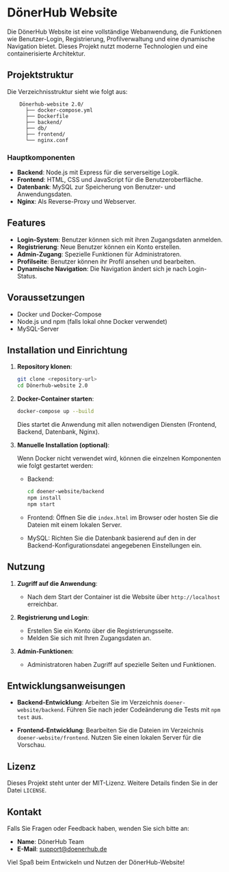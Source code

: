 # DönerHub Website

Die DönerHub Website ist eine vollständige Webanwendung, die Funktionen wie Benutzer-Login, Registrierung, Profilverwaltung und eine dynamische Navigation bietet. Dieses Projekt nutzt moderne Technologien und eine containerisierte Architektur.

## Projektstruktur

Die Verzeichnisstruktur sieht wie folgt aus:

```
    Dönerhub-website 2.0/
      ├── docker-compose.yml
      ├── Dockerfile
      ├── backend/
      ├── db/
      ├── frontend/
      └── nginx.conf
```

### Hauptkomponenten

- **Backend**: Node.js mit Express für die serverseitige Logik.
- **Frontend**: HTML, CSS und JavaScript für die Benutzeroberfläche.
- **Datenbank**: MySQL zur Speicherung von Benutzer- und Anwendungsdaten.
- **Nginx**: Als Reverse-Proxy und Webserver.

## Features

- **Login-System**: Benutzer können sich mit ihren Zugangsdaten anmelden.
- **Registrierung**: Neue Benutzer können ein Konto erstellen.
- **Admin-Zugang**: Spezielle Funktionen für Administratoren.
- **Profilseite**: Benutzer können ihr Profil ansehen und bearbeiten.
- **Dynamische Navigation**: Die Navigation ändert sich je nach Login-Status.

## Voraussetzungen

- Docker und Docker-Compose
- Node.js und npm (falls lokal ohne Docker verwendet)
- MySQL-Server

## Installation und Einrichtung

1. **Repository klonen**:
   ```bash
   git clone <repository-url>
   cd Dönerhub-website 2.0
   ```

2. **Docker-Container starten**:
   ```bash
   docker-compose up --build
   ```

   Dies startet die Anwendung mit allen notwendigen Diensten (Frontend, Backend, Datenbank, Nginx).

3. **Manuelle Installation (optional)**:
   
   Wenn Docker nicht verwendet wird, können die einzelnen Komponenten wie folgt gestartet werden:

   - Backend:
     ```bash
     cd doener-website/backend
     npm install
     npm start
     ```

   - Frontend:
     Öffnen Sie die `index.html` im Browser oder hosten Sie die Dateien mit einem lokalen Server.

   - MySQL:
     Richten Sie die Datenbank basierend auf den in der Backend-Konfigurationsdatei angegebenen Einstellungen ein.

## Nutzung

1. **Zugriff auf die Anwendung**:
   - Nach dem Start der Container ist die Website über `http://localhost` erreichbar.

2. **Registrierung und Login**:
   - Erstellen Sie ein Konto über die Registrierungsseite.
   - Melden Sie sich mit Ihren Zugangsdaten an.

3. **Admin-Funktionen**:
   - Administratoren haben Zugriff auf spezielle Seiten und Funktionen.

## Entwicklungsanweisungen

- **Backend-Entwicklung**:
  Arbeiten Sie im Verzeichnis `doener-website/backend`. Führen Sie nach jeder Codeänderung die Tests mit `npm test` aus.

- **Frontend-Entwicklung**:
  Bearbeiten Sie die Dateien im Verzeichnis `doener-website/frontend`. Nutzen Sie einen lokalen Server für die Vorschau.

## Lizenz

Dieses Projekt steht unter der MIT-Lizenz. Weitere Details finden Sie in der Datei `LICENSE`.

## Kontakt

Falls Sie Fragen oder Feedback haben, wenden Sie sich bitte an:
- **Name**: DönerHub Team
- **E-Mail**: support@doenerhub.de

Viel Spaß beim Entwickeln und Nutzen der DönerHub-Website!
